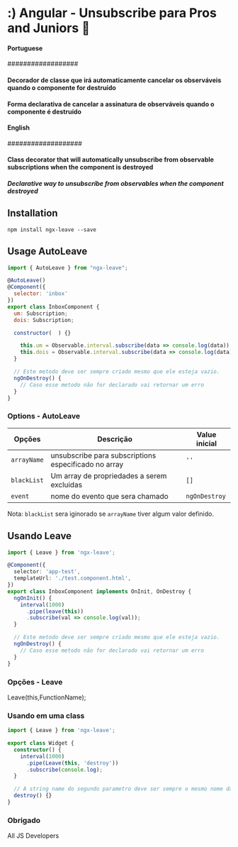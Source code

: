 

# :) Angular - Unsubscribe para Pros and Juniors 💪

#### Portuguese
##################
#### Decorador de classe que irá automaticamente cancelar os observáveis ​​quando o componente for destruído
#### Forma declarativa de cancelar a assinatura de observáveis ​​quando o componente é destruído

#### English
###################
#### Class decorator that will automatically unsubscribe from observable subscriptions when the component is destroyed
##### Declarative way to unsubscribe from observables when the component destroyed


## Installation

`npm install ngx-leave --save`


## Usage   AutoLeave

```js
import { AutoLeave } from "ngx-leave";

@AutoLeave()
@Component({
  selector: 'inbox'
})
export class InboxComponent {
  um: Subscription;
  dois: Subscription;

  constructor(  ) {}

    this.um = Observable.interval.subscribe(data => console.log(data));
    this.dois = Observable.interval.subscribe(data => console.log(data));
  }

  // Este metodo deve ser sempre criado mesmo que ele esteja vazio.
  ngOnDestroy() {
    // Caso esse metodo não for declarado vai retornar um erro
  }
}
```

### Options - AutoLeave

| Opções      | Descrição                                              | Value inicial |
| ----------- | ------------------------------------------------------ | ------------- |
| `arrayName` | unsubscribe para subscriptions  especificado no array  | `''`          |
| `blackList` | Um array de propriedades a serem excluidas             | `[]`          |
| `event`     | nome do evento que sera chamado                        | `ngOnDestroy` |

Nota: `blackList` sera iginorado se `arrayName` tiver algum valor definido.


## Usando Leave

```ts
import { Leave } from 'ngx-leave';

@Component({
  selector: 'app-test',
  templateUrl: './test.component.html',
})
export class InboxComponent implements OnInit, OnDestroy {
  ngOnInit() {
    interval(1000)
      .pipe(leave(this))
      .subscribe(val => console.log(val));
  }

  // Este metodo deve ser sempre criado mesmo que ele esteja vazio.
  ngOnDestroy() {
    // Caso esse metodo não for declarado vai retornar um erro
  }
}
```

### Opções - Leave

Leave(this,FunctionName);

### Usando em uma class

```ts
import { Leave } from 'ngx-leave';

export class Widget {
  constructor() {
    interval(1000)
      .pipe(Leave(this, 'destroy'))
      .subscribe(console.log);
  }

  // A string name do segundo parametro deve ser sempre o mesmo nome da função
  destroy() {}
}
```

### Obrigado
All JS Developers






